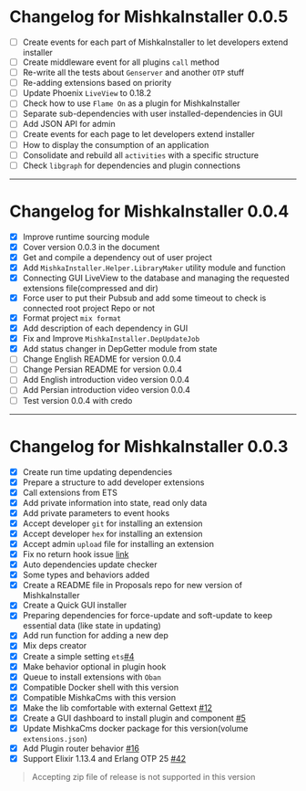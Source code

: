 # Changelog for MishkaInstaller 0.0.5

- [ ] Create events for each part of MishkaInstaller to let developers extend installer
- [ ] Create middleware event for all plugins `call` method
- [ ] Re-write all the tests about `Genserver` and another `OTP` stuff
- [ ] Re-adding extensions based on priority
- [ ] Update Phoenix `LiveView` to 0.18.2
- [ ] Check how to use `Flame On` as a plugin for MishkaInstaller
- [ ] Separate sub-dependencies with user installed-dependencies in GUI
- [ ] Add JSON API for admin
- [ ] Create events for each page to let developers extend installer
- [ ] How to display the consumption of an application
- [ ] Consolidate and rebuild all `‍activities` with a specific structure
- [ ] Check `libgraph` for dependencies and plugin connections

---

# Changelog for MishkaInstaller 0.0.4

- [x] Improve runtime sourcing module
- [x] Cover version 0.0.3 in the document
- [x] Get and compile a dependency out of user project
- [x] Add `MishkaInstaller.Helper.LibraryMaker` utility module and function
- [x] Connecting GUI LiveView to the database and managing the requested extensions file(compressed and dir)
- [x] Force user to put their Pubsub and add some timeout to check is connected root project Repo or not
- [x] Format project `mix format`
- [x] Add description of each dependency in GUI
- [x] Fix and Improve `MishkaInstaller.DepUpdateJob`
- [x] Add status changer in DepGetter module from state
- [ ] Change English README for version 0.0.4
- [ ] Change Persian README for version 0.0.4
- [ ] Add English introduction video version 0.0.4
- [ ] Add Persian introduction video version 0.0.4
- [ ] Test version 0.0.4 with credo

---

# Changelog for MishkaInstaller 0.0.3

- [x] Create run time updating dependencies
- [x] Prepare a structure to add developer extensions
- [x] Call extensions from ETS
- [x] Add private information into state, read only data
- [x] Add private parameters to event hooks
- [x] Accept developer `git` for installing an extension
- [x] Accept developer `hex` for installing an extension
- [x] Accept admin `upload` file for installing an extension
- [x] Fix no return hook issue [link](https://github.com/mishka-group/mishka_installer/commit/efe33e87e53db414932ba841ddbd908357e21bbf#diff-1f6b2c046b76fb543242be7be8b86cb665a746b9e07ec26b5d421f4931534c2fL171)
- [x] Auto dependencies update checker
- [x] Some types and behaviors added
- [x] Create a README file in Proposals repo for new version of MishkaInstaller
- [x] Create a Quick GUI installer
- [x] Preparing dependencies for force-update and soft-update to keep essential data (like state in updating)
- [x] Add run function for adding a new dep
- [x] Mix deps creator
- [x] Create a simple setting `ets`[#4](https://github.com/mishka-group/mishka_installer/issues/4)
- [x] Make behavior optional in plugin hook
- [x] Queue to install extensions with `Oban`
- [x] Compatible Docker shell with this version
- [x] Compatible MishkaCms with this version
- [x] Make the lib comfortable with external Gettext [#12](https://github.com/mishka-group/mishka_installer/issues/12)
- [x] Create a GUI dashboard to install plugin and component [#5](https://github.com/mishka-group/mishka_installer/issues/5)
- [x] Update MishkaCms docker package for this version(volume `extensions.json`)
- [x] Add Plugin router behavior [#16](https://github.com/mishka-group/mishka_installer/issues/16)
- [x] Support Elixir 1.13.4 and Erlang OTP 25 [#42](https://github.com/mishka-group/mishka_installer/issues/42)

> Accepting zip file of release is not supported in this version
